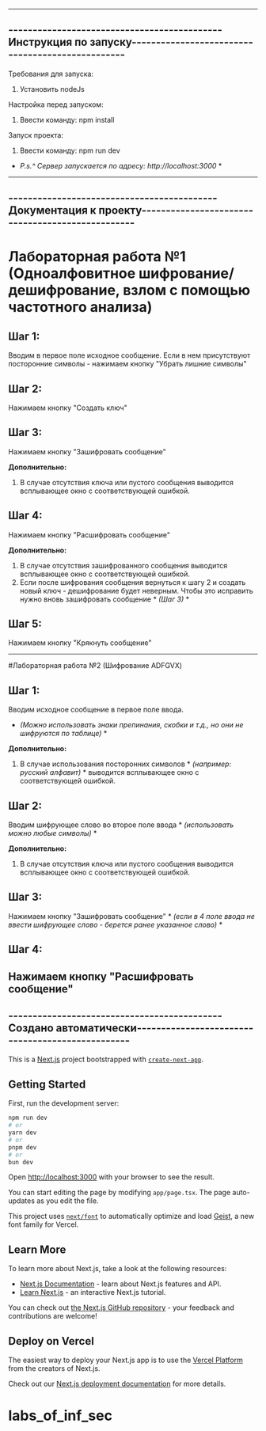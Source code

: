 ------------------------------------------------------------------------------------------------------------------
--------------------------------------------Инструкция по запуску-------------------------------------------------
------------------------------------------------------------------------------------------------------------------
Требования для запуска:
1. Установить nodeJs

Настройка перед запуском:
1. Ввести команду: npm install

Запуск проекта:
1. Ввести команду: npm run dev

* *P.s.^ Сервер запускается по адресу: http://localhost:3000* *

------------------------------------------------------------------------------------------------------------------
-------------------------------------------Документация к проекту-------------------------------------------------
------------------------------------------------------------------------------------------------------------------

# Лабораторная работа №1 (Одноалфовитное шифрование/дешифрование, взлом с помощью частотного анализа)

## Шаг 1:
Вводим в первое поле исходное сообщение. Если в нем присутствуют посторонние символы - нажимаем кнопку "Убрать лишние символы"

## Шаг 2:
Нажимаем кнопку "Создать ключ"

## Шаг 3:
Нажимаем кнопку "Зашифровать сообщение"

**Дополнительно:**
1. В случае отсутствия ключа или пустого сообщения выводится всплывающее окно с соответствующей ошибкой.

## Шаг 4:
Нажимаем кнопку "Расшифровать сообщение"

**Дополнительно:**
1. В случае отсутствия зашифрованного сообщения выводится всплывающее окно с соответствующей ошибкой.
2. Если после шифрования сообщения вернуться к шагу 2 и создать новый ключ - дешифрование будет неверным. Чтобы это исправить нужно вновь зашифровать сообщение * *(Шаг 3)* *

## Шаг 5:
Нажимаем кнопку "Крякнуть сообщение"

------------------------------------------------------------------------------------------------------------------

#Лабораторная работа №2 (Шифрование ADFGVX)

## Шаг 1:
Вводим исходное сообщение в первое поле ввода. 
* *(Можно использовать знаки препинания, скобки и т.д., но они не шифруются по таблице)* *

**Дополнительно:**
1. В случае использования посторонних символов * *(например: русский алфавит)* * выводится всплывающее окно с соответствующей ошибкой.

## Шаг 2:
Вводим шифрующее слово во второе поле ввода * *(использовать можно любые символы)* *

**Дополнительно:**
1. В случае отсутствия ключа или пустого сообщения выводится всплывающее окно с соответствующей ошибкой.

## Шаг 3:
Нажимаем кнопку "Зашифровать сообщение" * *(если в 4 поле ввода не ввести шифрующее слово - берется ранее указанное слово)* *

## Шаг 4:
Нажимаем кнопку "Расшифровать сообщение"
------------------------------------------------------------------------------------------------------------------
--------------------------------------------Создано автоматически-------------------------------------------------
------------------------------------------------------------------------------------------------------------------
This is a [Next.js](https://nextjs.org) project bootstrapped with [`create-next-app`](https://nextjs.org/docs/app/api-reference/cli/create-next-app).

## Getting Started

First, run the development server:

```bash
npm run dev
# or
yarn dev
# or
pnpm dev
# or
bun dev
```

Open [http://localhost:3000](http://localhost:3000) with your browser to see the result.

You can start editing the page by modifying `app/page.tsx`. The page auto-updates as you edit the file.

This project uses [`next/font`](https://nextjs.org/docs/app/building-your-application/optimizing/fonts) to automatically optimize and load [Geist](https://vercel.com/font), a new font family for Vercel.

## Learn More

To learn more about Next.js, take a look at the following resources:

- [Next.js Documentation](https://nextjs.org/docs) - learn about Next.js features and API.
- [Learn Next.js](https://nextjs.org/learn) - an interactive Next.js tutorial.

You can check out [the Next.js GitHub repository](https://github.com/vercel/next.js) - your feedback and contributions are welcome!

## Deploy on Vercel

The easiest way to deploy your Next.js app is to use the [Vercel Platform](https://vercel.com/new?utm_medium=default-template&filter=next.js&utm_source=create-next-app&utm_campaign=create-next-app-readme) from the creators of Next.js.

Check out our [Next.js deployment documentation](https://nextjs.org/docs/app/building-your-application/deploying) for more details.
# labs_of_inf_sec
